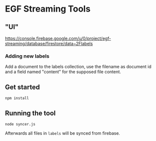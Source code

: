 # EGF Streaming Tools

## "UI"
https://console.firebase.google.com/u/0/project/egf-streaming/database/firestore/data~2Flabels

### Adding new labels
Add a document to the labels collection, use the filename as document id and a field named "content" for the supposed file content.

## Get started
```
npm install

```
## Running the tool

```
node syncer.js

```
Afterwards all files in ```labels``` will be synced from firebase.
